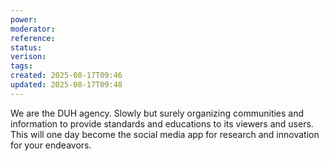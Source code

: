```yaml
---
power: 
moderator: 
reference: 
status: 
verison: 
tags: 
created: 2025-08-17T09:46
updated: 2025-08-17T09:48
---
```

We are the DUH agency.   Slowly but surely organizing communities and information to provide standards and educations to its viewers and users.  This will one day become the social media app for research and innovation for your endeavors.  